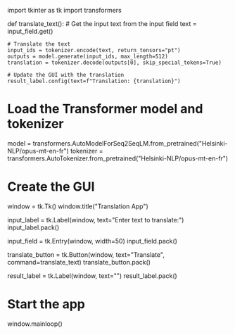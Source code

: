 import tkinter as tk
import transformers


def translate_text():
    # Get the input text from the input field
    text = input_field.get()

    # Translate the text
    input_ids = tokenizer.encode(text, return_tensors="pt")
    outputs = model.generate(input_ids, max_length=512)
    translation = tokenizer.decode(outputs[0], skip_special_tokens=True)

    # Update the GUI with the translation
    result_label.config(text=f"Translation: {translation}")


# Load the Transformer model and tokenizer
model = transformers.AutoModelForSeq2SeqLM.from_pretrained("Helsinki-NLP/opus-mt-en-fr")
tokenizer = transformers.AutoTokenizer.from_pretrained("Helsinki-NLP/opus-mt-en-fr")

# Create the GUI
window = tk.Tk()
window.title("Translation App")

input_label = tk.Label(window, text="Enter text to translate:")
input_label.pack()

input_field = tk.Entry(window, width=50)
input_field.pack()

translate_button = tk.Button(window, text="Translate", command=translate_text)
translate_button.pack()

result_label = tk.Label(window, text="")
result_label.pack()

# Start the app
window.mainloop()